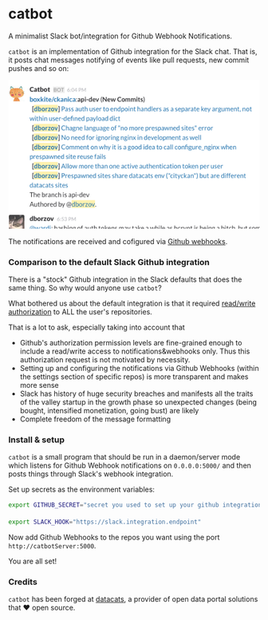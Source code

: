 # catbot
A minimalist Slack bot/integration for Github Webhook Notifications.

`catbot` is an implementation of Github integration for the Slack chat. That is, it posts chat messages notifying of events like pull requests, new commit pushes and so on:

![catbot screenshot](screenshot.png)

The notifications are received and cofigured via [Github webhooks](https://developer.github.com/webhooks/).

### Comparison to the default Slack Github integration
There is a "stock" Github integration in the Slack defaults that does the same thing. So why would anyone use `catbot`?

What bothered us about the default integration is that it required [read/write authorization](https://slack.zendesk.com/hc/en-us/articles/201824286-Setting-up-the-GitHub-integration) to ALL the user's repositories.

That is a lot to ask, especially taking into account that
- Github's authorization permission levels are fine-grained enough to include a read/write access to  notifications&webhooks only. Thus this authorization request is not motivated by necessity.
- Setting up and configuring the notifications via Github Webhooks (within the settings section of specific repos) is more transparent and makes more sense
- Slack has history of huge security breaches and manifests all the traits of the valley startup in the growth phase so unexpected changes (being bought, intensified monetization, going bust) are likely
- Complete freedom of the message formatting

### Install & setup
`catbot` is a small program that should be run in a daemon/server mode which listens for Github Webhook notifications on `0.0.0.0:5000/` and then posts things through Slack's webhook integration.

Set up secrets as the environment variables:
```sh
export GITHUB_SECRET="secret you used to set up your github integration"

export SLACK_HOOK="https://slack.integration.endpoint"
```

Now add Github Webhooks to the repos you want using the port `http://catbotServer:5000`.

You are all set!

### Credits
`catbot` has been forged at [datacats](https://datacats.com/), a provider of open data portal solutions that ♥ open source.
